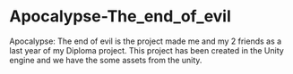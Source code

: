 # Apocalypse-The_end_of_evil
Apocalypse: The end of evil is the project made me and my 2 friends as a last year of my Diploma project. This project has been created in the Unity engine and we have the some assets from the unity.
